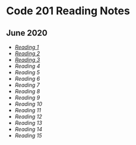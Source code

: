 # Code 201 Reading Notes

## June 2020

* [_Reading 1_](class-01.md)
* [_Reading 2_](class-02.md)
* [_Reading 3_](class-03.md)
* _Reading 4_
* _Reading 5_
* _Reading 6_
* _Reading 7_
* _Reading 8_
* _Reading 9_
* _Reading 10_
* _Reading 11_
* _Reading 12_
* _Reading 13_
* _Reading 14_
* _Reading 15_
